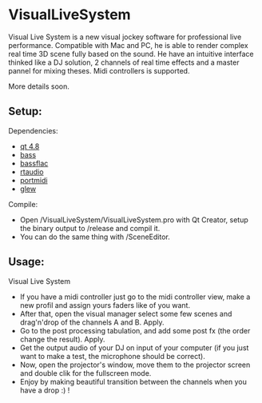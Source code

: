 # VisualLiveSystem
Visual Live System is a new visual jockey software for professional live performance.
Compatible with Mac and PC, he is able to render complex real time 3D scene fully based on the sound.
He have an intuitive interface thinked like a DJ solution, 2 channels of real time effects and a master pannel for mixing theses.
Midi controllers is supported.

More details soon.

## Setup:

Dependencies:
* [qt 4.8](http://download.qt.io/archive/qt/4.8/4.8.4/)
* [bass](http://www.un4seen.com/)
* [bassflac](http://www.un4seen.com/)
* [rtaudio](https://www.music.mcgill.ca/~gary/rtaudio/)
* [portmidi](http://portmedia.sourceforge.net/portmidi/)
* [glew](http://glew.sourceforge.net/)


Compile:
 * Open /VisualLiveSystem/VisualLiveSystem.pro with Qt Creator, setup the binary output to /release and compil it.
 * You can do the same thing with /SceneEditor.


## Usage:

Visual Live System
 * If you have a midi controller just go to the midi controller view, make a new profil and assign yours faders like of you want.
 * After that, open the visual manager select some few scenes and drag'n'drop of the channels A and B. Apply.
 * Go to the post processing tabulation, and add some post fx (the order change the result). Apply.
 * Get the output audio of your DJ on input of your computer (if you just want to make a test, the microphone should be correct).
 * Now, open the projector's window, move them to the projector screen and double clik for the fullscreen mode.
 * Enjoy by making beautiful transition between the channels when you have a drop :) !
